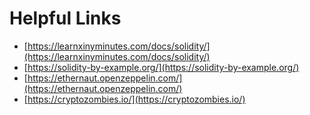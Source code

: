 # Helpful Links

* [https://learnxinyminutes.com/docs/solidity/](https://learnxinyminutes.com/docs/solidity/)
* [https://solidity-by-example.org/](https://solidity-by-example.org/)
* [https://ethernaut.openzeppelin.com/](https://ethernaut.openzeppelin.com/)
* [https://cryptozombies.io/](https://cryptozombies.io/)
